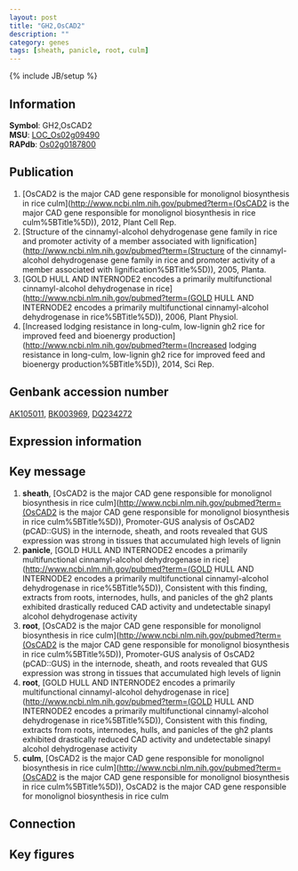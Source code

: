 ```yaml
---
layout: post
title: "GH2,OsCAD2"
description: ""
category: genes
tags: [sheath, panicle, root, culm]
---
```

{% include JB/setup %}

## Information
__Symbol__: GH2,OsCAD2  
__MSU__: [LOC_Os02g09490](http://rice.plantbiology.msu.edu/cgi-bin/ORF_infopage.cgi?orf=LOC_Os02g09490)  
__RAPdb__: [Os02g0187800](http://rapdb.dna.affrc.go.jp/viewer/gbrowse_details/irgsp1?name=Os02g0187800)  

## Publication
1. [OsCAD2 is the major CAD gene responsible for monolignol biosynthesis in rice culm](http://www.ncbi.nlm.nih.gov/pubmed?term=(OsCAD2 is the major CAD gene responsible for monolignol biosynthesis in rice culm%5BTitle%5D)), 2012, Plant Cell Rep.
2. [Structure of the cinnamyl-alcohol dehydrogenase gene family in rice and promoter activity of a member associated with lignification](http://www.ncbi.nlm.nih.gov/pubmed?term=(Structure of the cinnamyl-alcohol dehydrogenase gene family in rice and promoter activity of a member associated with lignification%5BTitle%5D)), 2005, Planta.
3. [GOLD HULL AND INTERNODE2 encodes a primarily multifunctional cinnamyl-alcohol dehydrogenase in rice](http://www.ncbi.nlm.nih.gov/pubmed?term=(GOLD HULL AND INTERNODE2 encodes a primarily multifunctional cinnamyl-alcohol dehydrogenase in rice%5BTitle%5D)), 2006, Plant Physiol.
4. [Increased lodging resistance in long-culm, low-lignin gh2 rice for improved feed and bioenergy production](http://www.ncbi.nlm.nih.gov/pubmed?term=(Increased lodging resistance in long-culm, low-lignin gh2 rice for improved feed and bioenergy production%5BTitle%5D)), 2014, Sci Rep.

## Genbank accession number
[AK105011](http://www.ncbi.nlm.nih.gov/nuccore/AK105011), [BK003969](http://www.ncbi.nlm.nih.gov/nuccore/BK003969), [DQ234272](http://www.ncbi.nlm.nih.gov/nuccore/DQ234272)

## Expression information

## Key message
1. __sheath__, [OsCAD2 is the major CAD gene responsible for monolignol biosynthesis in rice culm](http://www.ncbi.nlm.nih.gov/pubmed?term=(OsCAD2 is the major CAD gene responsible for monolignol biosynthesis in rice culm%5BTitle%5D)),  Promoter-GUS analysis of OsCAD2 (pCAD::GUS) in the internode, sheath, and roots revealed that GUS expression was strong in tissues that accumulated high levels of lignin
2. __panicle__, [GOLD HULL AND INTERNODE2 encodes a primarily multifunctional cinnamyl-alcohol dehydrogenase in rice](http://www.ncbi.nlm.nih.gov/pubmed?term=(GOLD HULL AND INTERNODE2 encodes a primarily multifunctional cinnamyl-alcohol dehydrogenase in rice%5BTitle%5D)),  Consistent with this finding, extracts from roots, internodes, hulls, and panicles of the gh2 plants exhibited drastically reduced CAD activity and undetectable sinapyl alcohol dehydrogenase activity
3. __root__, [OsCAD2 is the major CAD gene responsible for monolignol biosynthesis in rice culm](http://www.ncbi.nlm.nih.gov/pubmed?term=(OsCAD2 is the major CAD gene responsible for monolignol biosynthesis in rice culm%5BTitle%5D)),  Promoter-GUS analysis of OsCAD2 (pCAD::GUS) in the internode, sheath, and roots revealed that GUS expression was strong in tissues that accumulated high levels of lignin
4. __root__, [GOLD HULL AND INTERNODE2 encodes a primarily multifunctional cinnamyl-alcohol dehydrogenase in rice](http://www.ncbi.nlm.nih.gov/pubmed?term=(GOLD HULL AND INTERNODE2 encodes a primarily multifunctional cinnamyl-alcohol dehydrogenase in rice%5BTitle%5D)),  Consistent with this finding, extracts from roots, internodes, hulls, and panicles of the gh2 plants exhibited drastically reduced CAD activity and undetectable sinapyl alcohol dehydrogenase activity
5. __culm__, [OsCAD2 is the major CAD gene responsible for monolignol biosynthesis in rice culm](http://www.ncbi.nlm.nih.gov/pubmed?term=(OsCAD2 is the major CAD gene responsible for monolignol biosynthesis in rice culm%5BTitle%5D)), OsCAD2 is the major CAD gene responsible for monolignol biosynthesis in rice culm

## Connection

## Key figures


